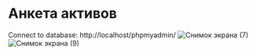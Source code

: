 # Анкета активов
Connect to database:
http://localhost/phpmyadmin/
![Снимок экрана (7)](https://user-images.githubusercontent.com/102571170/160799651-d9521944-493f-4efb-b3f3-85020d536153.png)
![Снимок экрана (9)](https://user-images.githubusercontent.com/102571170/160799674-ff068e39-4157-40fc-a627-68ddb0c9341c.png)
